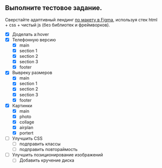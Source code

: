 ## Выполните тестовое задание.

Сверстайте адаптивный лендинг [по макету в Figma](https://www.figma.com/file/0xXfupPNU3aZxPqFbmhCKb/%D0%94%D0%B8%D0%B7%D0%B0%D0%B9%D0%BD-%D0%B4%D0%BB%D1%8F-%D0%B2%D0%B5%D1%80%D1%81%D1%82%D0%BA%D0%B8-%7C-%D0%A2%D0%B5%D1%81%D1%82%D0%BE%D0%B2%D1%8B%D0%B9-%D0%BB%D0%B5%D0%BD%D0%B4%D0%B8%D0%BD%D0%B3?type=design&node-id=0%3A1&mode=design&t=rOAaagCJbi3KLDi4-1), используя стек html + css + чистый js (без библиотек и фреймворков).

- [x] Доделать a:hover
- [x] Телефонную версию
  - [x] main
  - [x] section 1
  - [x] section 2
  - [x] section 3
  - [x] footer
- [x] Вывреку размеров
  - [x] main
  - [x] section 1
  - [x] section 2
  - [x] section 3
  - [x] footer
- [x] Картинки
  - [x] main
  - [x] photo
  - [x] collage
  - [x] airplan
  - [x] portert
- [ ] Улучшить CSS
  - [ ] подправить классы
  - [ ] подправить повтораймость
- [ ] Улучшить позиционирование изображений
  - [ ] Добавить кручение диска